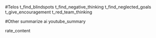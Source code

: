 #Telos
t_find_blindspots
t_find_negative_thinking
t_find_neglected_goals
t_give_encouragement
t_red_team_thinking

#Other
summarize
ai
youtube_summary

rate_content
